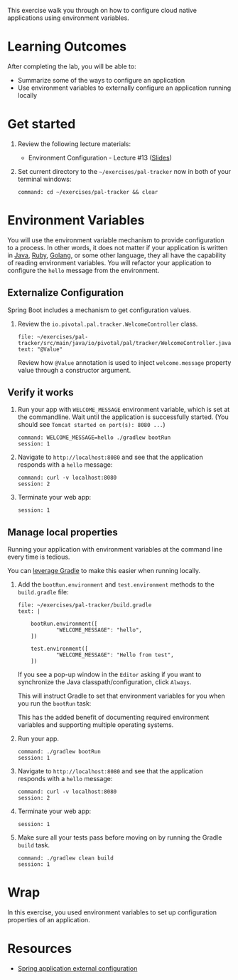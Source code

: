 
This exercise walk you through on how to configure cloud native
applications using
environment variables.

# Learning Outcomes

After completing the lab, you will be able to:

-   Summarize some of the ways to configure an application
-   Use environment variables to externally configure an application
    running locally

# Get started

1.  Review the following lecture materials:

    - Environment Configuration - Lecture #13 ([Slides](https://docs.google.com/presentation/d/1JxtHb8i9R1_wndlc_zKsyZooKkgpel2gj8U7Z7SoBs0))

1.  Set current directory to the `~/exercises/pal-tracker` now in both of
    your terminal windows:

    ```terminal:execute-all
    command: cd ~/exercises/pal-tracker && clear
    ```

# Environment Variables

You will use the environment variable mechanism to provide configuration
to a process.
In other words, it does not matter if your application is written in
[Java](https://en.wikipedia.org/wiki/Java_(programming_language)),
[Ruby](https://en.wikipedia.org/wiki/Ruby_(programming_language)),
[Golang](https://en.wikipedia.org/wiki/Go_(programming_language)), or
some other language, they all have the capability of reading environment
variables.
You will refactor your application to configure the `hello` message from
the environment.

## Externalize Configuration

Spring Boot includes a mechanism to get configuration values.

1.  Review the `io.pivotal.pal.tracker.WelcomeController` class.

    ```editor:select-matching-text
    file: ~/exercises/pal-tracker/src/main/java/io/pivotal/pal/tracker/WelcomeController.java
    text: "@Value"
    ```

    Review how `@Value` annotation is used to inject `welcome.message`
    property value through a constructor argument.

## Verify it works

1.  Run your app with `WELCOME_MESSAGE` environment variable, which
    is set at the commandline.
    Wait until the application is successfully started.
    (You should see `Tomcat started on port(s): 8080 ...`)

    ```terminal:execute
    command: WELCOME_MESSAGE=hello ./gradlew bootRun
    session: 1
    ```

1.  Navigate to `http://localhost:8080` and see that the
    application responds with a `hello` message:

    ```terminal:execute
    command: curl -v localhost:8080
    session: 2
    ```

1.  Terminate your web app:

    ```terminal:interrupt
    session: 1
    ```

## Manage local properties

Running your application with environment variables at the command line
every time is tedious.

You can
[leverage Gradle](https://cloudnative.tips/configuring-a-java-application-for-local-development-60e2c9794ca7)
to make this easier when running locally.

1.  Add the `bootRun.environment` and `test.environment` methods
    to the `build.gradle` file:

    ```editor:append-lines-to-file
    file: ~/exercises/pal-tracker/build.gradle
    text: |

        bootRun.environment([
                "WELCOME_MESSAGE": "hello",
        ])

        test.environment([
                "WELCOME_MESSAGE": "Hello from test",
        ])
    ```

    If you see a pop-up window in the `Editor`
    asking if you want to synchronize
    the Java classpath/configuration, click `Always`.

    This will instruct Gradle to set that environment variables
    for you when you run the `bootRun` task:

    This has the added benefit of documenting required environment
    variables and supporting multiple operating systems.

1.  Run your app.

    ```terminal:execute
    command: ./gradlew bootRun
    session: 1
    ```

1.  Navigate to `http://localhost:8080` and see that the
    application responds with a `hello` message:

    ```terminal:execute
    command: curl -v localhost:8080
    session: 2
    ```

1.  Terminate your web app:

    ```terminal:interrupt
    session: 1
    ```

1.  Make sure all your tests pass before moving on by running
    the Gradle `build` task.

    ```terminal:execute
    command: ./gradlew clean build
    session: 1
    ```

# Wrap

In this exercise, you used environment variables to set up
configuration properties of an application.

# Resources

- [Spring application external configuration](https://docs.spring.io/spring-boot/docs/current/reference/html/boot-features-external-config.html)
